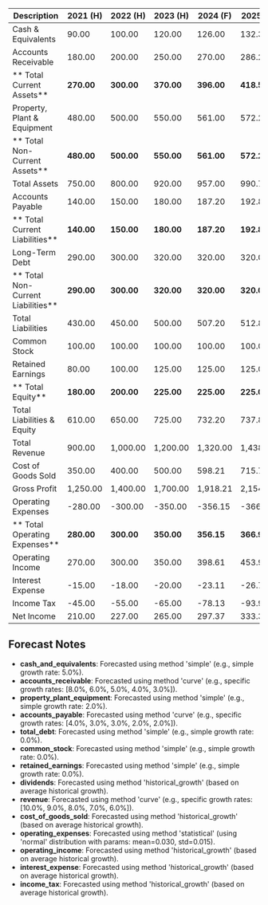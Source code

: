 | Description                           |   2021 (H) |   2022 (H) |   2023 (H) |   2024 (F) |   2025 (F) |   2026 (F) |   2027 (F) |   2028 (F) |
| ------------------------------------- | ---------- | ---------- | ---------- | ---------- | ---------- | ---------- | ---------- | ---------- |
|     Cash & Equivalents                |      90.00 |     100.00 |     120.00 |     126.00 |     132.30 |     138.92 |     145.86 |     153.15 |
|     Accounts Receivable               |     180.00 |     200.00 |     250.00 |     270.00 |     286.20 |     300.51 |     312.53 |     321.91 |
| **    Total Current Assets**          | **270.00** | **300.00** | **370.00** | **396.00** | **418.50** | **439.43** | **458.39** | **475.06** |
|     Property, Plant & Equipment       |     480.00 |     500.00 |     550.00 |     561.00 |     572.22 |     583.66 |     595.34 |     607.24 |
| **    Total Non-Current Assets**      | **480.00** | **500.00** | **550.00** | **561.00** | **572.22** | **583.66** | **595.34** | **607.24** |
|     Total Assets                      |     750.00 |     800.00 |     920.00 |     957.00 |     990.72 |   1,023.09 |   1,053.73 |   1,082.30 |
|     Accounts Payable                  |     140.00 |     150.00 |     180.00 |     187.20 |     192.82 |     198.60 |     202.57 |     206.62 |
| **    Total Current Liabilities**     | **140.00** | **150.00** | **180.00** | **187.20** | **192.82** | **198.60** | **202.57** | **206.62** |
|     Long-Term Debt                    |     290.00 |     300.00 |     320.00 |     320.00 |     320.00 |     320.00 |     320.00 |     320.00 |
| **    Total Non-Current Liabilities** | **290.00** | **300.00** | **320.00** | **320.00** | **320.00** | **320.00** | **320.00** | **320.00** |
|     Total Liabilities                 |     430.00 |     450.00 |     500.00 |     507.20 |     512.82 |     518.60 |     522.57 |     526.62 |
|     Common Stock                      |     100.00 |     100.00 |     100.00 |     100.00 |     100.00 |     100.00 |     100.00 |     100.00 |
|     Retained Earnings                 |      80.00 |     100.00 |     125.00 |     125.00 |     125.00 |     125.00 |     125.00 |     125.00 |
| **    Total Equity**                  | **180.00** | **200.00** | **225.00** | **225.00** | **225.00** | **225.00** | **225.00** | **225.00** |
|     Total Liabilities & Equity        |     610.00 |     650.00 |     725.00 |     732.20 |     737.82 |     743.60 |     747.57 |     751.62 |
|     Total Revenue                     |     900.00 |   1,000.00 |   1,200.00 |   1,320.00 |   1,438.80 |   1,553.90 |   1,662.68 |   1,762.44 |
|     Cost of Goods Sold                |     350.00 |     400.00 |     500.00 |     598.21 |     715.72 |     856.31 |   1,024.51 |   1,225.76 |
|     Gross Profit                      |   1,250.00 |   1,400.00 |   1,700.00 |   1,918.21 |   2,154.52 |   2,410.21 |   2,687.19 |   2,988.19 |
|     Operating Expenses                |    -280.00 |    -300.00 |    -350.00 |    -356.15 |    -366.91 |    -379.77 |    -395.34 |    -400.12 |
| **    Total Operating Expenses**      | **280.00** | **300.00** | **350.00** | **356.15** | **366.91** | **379.77** | **395.34** | **400.12** |
|     Operating Income                  |     270.00 |     300.00 |     350.00 |     398.61 |     453.97 |     517.03 |     588.83 |     670.62 |
|     Interest Expense                  |     -15.00 |     -18.00 |     -20.00 |     -23.11 |     -26.71 |     -30.86 |     -35.66 |     -41.21 |
|     Income Tax                        |     -45.00 |     -55.00 |     -65.00 |     -78.13 |     -93.92 |    -112.89 |    -135.69 |    -163.11 |
|     Net Income                        |     210.00 |     227.00 |     265.00 |     297.37 |     333.35 |     373.28 |     417.48 |     466.30 |

## Forecast Notes
- **cash_and_equivalents**: Forecasted using method 'simple' (e.g., simple growth rate: 5.0%).
- **accounts_receivable**: Forecasted using method 'curve' (e.g., specific growth rates: [8.0%, 6.0%, 5.0%, 4.0%, 3.0%]).
- **property_plant_equipment**: Forecasted using method 'simple' (e.g., simple growth rate: 2.0%).
- **accounts_payable**: Forecasted using method 'curve' (e.g., specific growth rates: [4.0%, 3.0%, 3.0%, 2.0%, 2.0%]).
- **total_debt**: Forecasted using method 'simple' (e.g., simple growth rate: 0.0%).
- **common_stock**: Forecasted using method 'simple' (e.g., simple growth rate: 0.0%).
- **retained_earnings**: Forecasted using method 'simple' (e.g., simple growth rate: 0.0%).
- **dividends**: Forecasted using method 'historical_growth' (based on average historical growth).
- **revenue**: Forecasted using method 'curve' (e.g., specific growth rates: [10.0%, 9.0%, 8.0%, 7.0%, 6.0%]).
- **cost_of_goods_sold**: Forecasted using method 'historical_growth' (based on average historical growth).
- **operating_expenses**: Forecasted using method 'statistical' (using 'normal' distribution with params: mean=0.030, std=0.015).
- **operating_income**: Forecasted using method 'historical_growth' (based on average historical growth).
- **interest_expense**: Forecasted using method 'historical_growth' (based on average historical growth).
- **income_tax**: Forecasted using method 'historical_growth' (based on average historical growth).
